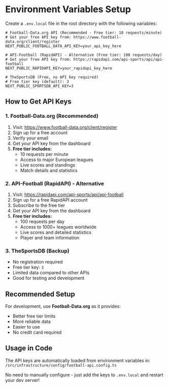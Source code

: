 # Environment Variables Setup

Create a `.env.local` file in the root directory with the following variables:

```env
# Football-Data.org API (Recommended - Free tier: 10 requests/minute)
# Get your free API key from: https://www.football-data.org/client/register
NEXT_PUBLIC_FOOTBALL_DATA_API_KEY=your_api_key_here

# API-Football (RapidAPI) - Alternative (Free tier: 100 requests/day)
# Get your free API key from: https://rapidapi.com/api-sports/api/api-football
NEXT_PUBLIC_RAPIDAPI_KEY=your_rapidapi_key_here

# TheSportsDB (Free, no API key required)
# Free tier key (default): 3
NEXT_PUBLIC_SPORTSDB_API_KEY=3
```

## How to Get API Keys

### 1. Football-Data.org (Recommended)

1. Visit: https://www.football-data.org/client/register
2. Sign up for a free account
3. Verify your email
4. Get your API key from the dashboard
5. **Free tier includes:**
   - 10 requests per minute
   - Access to major European leagues
   - Live scores and standings
   - Match details and statistics

### 2. API-Football (RapidAPI) - Alternative

1. Visit: https://rapidapi.com/api-sports/api/api-football
2. Sign up for a free RapidAPI account
3. Subscribe to the free tier
4. Get your API key from the dashboard
5. **Free tier includes:**
   - 100 requests per day
   - Access to 1000+ leagues worldwide
   - Live scores and detailed statistics
   - Player and team information

### 3. TheSportsDB (Backup)

- No registration required
- Free tier key: `3`
- Limited data compared to other APIs
- Good for testing and development

## Recommended Setup

For development, use **Football-Data.org** as it provides:
- Better free tier limits
- More reliable data
- Easier to use
- No credit card required

## Usage in Code

The API keys are automatically loaded from environment variables in:
`/src/infrastructure/config/football-api.config.ts`

No need to manually configure - just add the keys to `.env.local` and restart your dev server!
